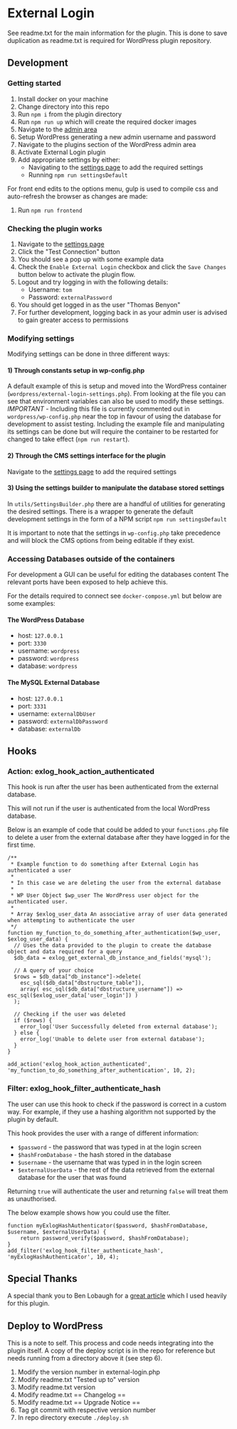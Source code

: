 # External Login

See readme.txt for the main information for the plugin.
This is done to save duplication as readme.txt is required for WordPress plugin repository.

## Development

### Getting started
1) Install docker on your machine
1) Change directory into this repo
1) Run `npm i` from the plugin directory
1) Run `npm run up` which will create the required docker images
1) Navigate to the [admin area](localhost:8000/wp-admin)
1) Setup WordPress generating a new admin username and password
1) Navigate to the plugins section of the WordPress admin area
1) Activate External Login plugin
1) Add appropriate settings by either:
    - Navigating to the [settings page](http://localhost:8000/wp-admin/options-general.php?page=external-login) to add the required settings
    - Running `npm run settingsDefault`


For front end edits to the options menu, gulp is used to compile css and auto-refresh the browser as changes are made:
1) Run `npm run frontend`

### Checking the plugin works
1) Navigate to the [settings page](http://localhost:8000/wp-admin/options-general.php?page=external-login)
1) Click the "Test Connection" button
1) You should see a pop up with some example data
1) Check the `Enable External Login` checkbox and click the `Save Changes` button below to activate the plugin flow.
1) Logout and try logging in with the following details:
    - Username: `tom`
    - Password: `externalPassword`
1) You should get logged in as the user "Thomas Benyon"
1) For further development, logging back in as your admin user is advised to gain greater access to permissions

### Modifying settings
Modifying settings can be done in three different ways:

#### 1) Through constants setup in wp-config.php
A default example of this is setup and moved into the WordPress container (`wordpress/external-login-settings.php`).
From looking at the file you can see that environment variables can also be used to modify these settings.
*IMPORTANT* - Including this file is currently commented out in `wordpress/wp-config.php` near the top in favour of using the database for development to assist testing.
Including the example file and manipulating its settings can be done but will require the container to be restarted for changed to take effect (`npm run restart`).

#### 2)  Through the CMS settings interface for the plugin
Navigate to the [settings page](http://localhost:8000/wp-admin/options-general.php?page=external-login) to add the required settings

#### 3)  Using the settings builder to manipulate the database stored settings
In `utils/SettingsBuilder.php` there are a handful of utilities for generating the desired settings.
There is a wrapper to generate the default development settings in the form of a NPM script `npm run settingsDefault`

It is important to note that the settings in `wp-config.php` take precedence and will block the CMS options from being editable if they exist. 

### Accessing Databases outside of the containers
For development a GUI can be useful for editing the databases content
The relevant ports have been exposed to help achieve this. 

For the details required to connect see `docker-compose.yml` but below are some examples:

#### The WordPress Database
- host: `127.0.0.1` 
- port: `3330` 
- username: `wordpress` 
- password: `wordpress` 
- database: `wordpress` 

#### The MySQL External Database
- host: `127.0.0.1` 
- port: `3331` 
- username: `externalDbUser` 
- password: `externalDbPassword` 
- database: `externalDb` 

## Hooks

### Action: exlog_hook_action_authenticated
This hook is run after the user has been authenticated from the external database.

This will not run if the user is authenticated from the local WordPress database.

Below is an example of code that could be added to your `functions.php` file to delete a user from the external database after they have logged in for the first time.
```
/**
 * Example function to do something after External Login has authenticated a user
 *
 * In this case we are deleting the user from the external database
 *
 * WP User Object $wp_user The WordPress user object for the authenticated user.
 *
 * Array $exlog_user_data An associative array of user data generated when attempting to authenticate the user
 */
function my_function_to_do_something_after_authentication($wp_user, $exlog_user_data) {
  // Uses the data provided to the plugin to create the database object and data required for a query
  $db_data = exlog_get_external_db_instance_and_fields('mysql');

  // A query of your choice
  $rows = $db_data["db_instance"]->delete(
    esc_sql($db_data["dbstructure_table"]),
    array( esc_sql($db_data["dbstructure_username"]) => esc_sql($exlog_user_data['user_login']) )
  );

  // Checking if the user was deleted
  if ($rows) {
    error_log('User Successfully deleted from external database');
  } else {
    error_log('Unable to delete user from external database');
  }
}

add_action('exlog_hook_action_authenticated', 'my_function_to_do_something_after_authentication', 10, 2);
```

### Filter: exlog_hook_filter_authenticate_hash
The user can use this hook to check if the password is correct in a custom way. For example, if they use a hashing algorithm not supported by the plugin by default.

This hook provides the user with a range of different information:
- `$password` - the password that was typed in at the login screen 
- `$hashFromDatabase` - the hash stored in the database
- `$username` - the username that was typed in in the login screen
- `$externalUserData` - the rest of the data retrieved from the external database for the user that was found


Returning `true` will authenticate the user and returning `false` will treat them as unauthorised.

The below example shows how you could use the filter.

```
function myExlogHashAuthenticator($password, $hashFromDatabase, $username, $externalUserData) {
    return password_verify($password, $hashFromDatabase);
}
add_filter('exlog_hook_filter_authenticate_hash', 'myExlogHashAuthenticator', 10, 4);
```

## Special Thanks
A special thank you to Ben Lobaugh for a [great article](https://ben.lobaugh.net/blog/7175/wordpress-replace-built-in-user-authentication) which I used heavily for this plugin.

## Deploy to WordPress
This is a note to self. This process and code needs integrating into the plugin itself.
A copy of the deploy script is in the repo for reference but needs running from a directory above it (see step 6).

1) Modify the version number in external-login.php
1) Modify readme.txt "Tested up to" version
1) Modify readme.txt version
1) Modify readme.txt == Changelog ==
1) Modify readme.txt == Upgrade Notice ==
1) Tag git commit with respective version number
1) In repo directory execute `./deploy.sh`
